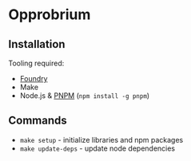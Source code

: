 # Opprobrium

## Installation

Tooling required:

- [Foundry](https://github.com/gakonst/foundry)
- Make
- Node.js & [PNPM](https://pnpm.io/) (`npm install -g pnpm`)

## Commands

- `make setup` - initialize libraries and npm packages
- `make update-deps` - update node dependencies

